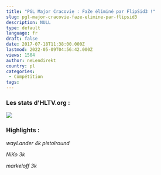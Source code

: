 ```yaml
---
title: "PGL Major Cracovie : FaZe éliminé par FlipSid3 !"
slug: pgl-major-cracovie-faze-elimine-par-flipsid3
description: NULL
type: default
language: fr
draft: false
date: 2017-07-18T11:38:00.000Z
lastmod: 2022-05-09T04:56:42.000Z
views: 1504
author: neLendirekt
country: pl
categories:
 - Compétition
tags:
---
```

### Les stats d'HLTV.org :

![](/storage/images/596df292cd70b_fazepng.png)

### Highlights :

_wayLander 4k pistolround_

_NiKo 3k_ 

_markeloff 3k_
